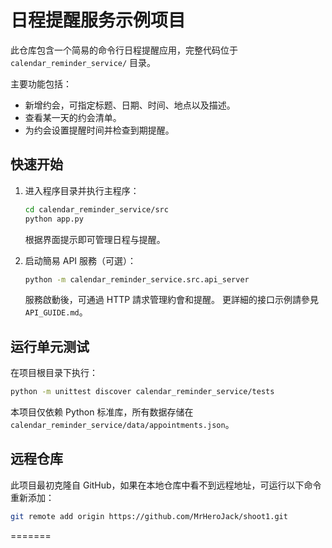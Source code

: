 # 日程提醒服务示例项目

此仓库包含一个简易的命令行日程提醒应用，完整代码位于 `calendar_reminder_service/` 目录。

主要功能包括：

* 新增约会，可指定标题、日期、时间、地点以及描述。
* 查看某一天的约会清单。
* 为约会设置提醒时间并检查到期提醒。

## 快速开始

1. 进入程序目录并执行主程序：
   ```bash
   cd calendar_reminder_service/src
   python app.py
   ```
   根据界面提示即可管理日程与提醒。
   
2. 启动簡易 API 服務（可選）：
   ```bash
   python -m calendar_reminder_service.src.api_server
   ```
   服務啟動後，可通過 HTTP 請求管理約會和提醒。
   更詳細的接口示例請參見 `API_GUIDE.md`。
## 运行单元测试

在项目根目录下执行：
```bash
python -m unittest discover calendar_reminder_service/tests
```

本项目仅依赖 Python 标准库，所有数据存储在 `calendar_reminder_service/data/appointments.json`。

## 远程仓库

此项目最初克隆自 GitHub，如果在本地仓库中看不到远程地址，可运行以下命令重新添加：

```bash
git remote add origin https://github.com/MrHeroJack/shoot1.git
```
=======
